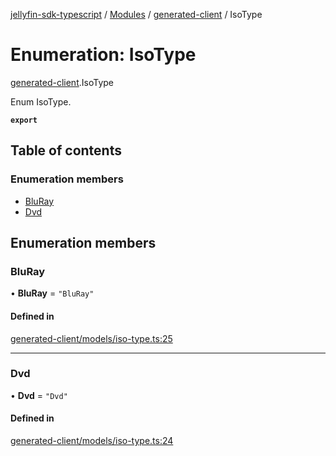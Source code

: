 [jellyfin-sdk-typescript](../README.md) / [Modules](../modules.md) / [generated-client](../modules/generated_client.md) / IsoType

# Enumeration: IsoType

[generated-client](../modules/generated_client.md).IsoType

Enum IsoType.

**`export`**

## Table of contents

### Enumeration members

- [BluRay](generated_client.IsoType.md#bluray)
- [Dvd](generated_client.IsoType.md#dvd)

## Enumeration members

### BluRay

• **BluRay** = `"BluRay"`

#### Defined in

[generated-client/models/iso-type.ts:25](https://github.com/thornbill/jellyfin-sdk-typescript/blob/644c849/src/generated-client/models/iso-type.ts#L25)

___

### Dvd

• **Dvd** = `"Dvd"`

#### Defined in

[generated-client/models/iso-type.ts:24](https://github.com/thornbill/jellyfin-sdk-typescript/blob/644c849/src/generated-client/models/iso-type.ts#L24)
